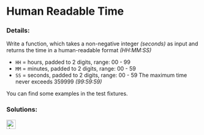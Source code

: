 # Human Readable Time

### Details:

Write a function, which takes a non-negative integer _(seconds)_ as input and returns the time in a human-readable format _(HH:MM:SS)_

- `HH` = hours, padded to 2 digits, range: 00 - 99
- `MM` = minutes, padded to 2 digits, range: 00 - 59
- `SS` = seconds, padded to 2 digits, range: 00 - 59
  The maximum time never exceeds 359999 _(99:59:59)_

You can find some examples in the test fixtures.

### Solutions:

[<img src="https://github.com/CrappyCodeMaker/Training-How-to-Code/blob/master/images/logo/javascript.svg" height="24px" alt="JavaScript">](https://github.com/CrappyCodeMaker/Training-How-to-Code/blob/master/levels/5/Human%20Readable%20Time/Solutions/JS.js)
